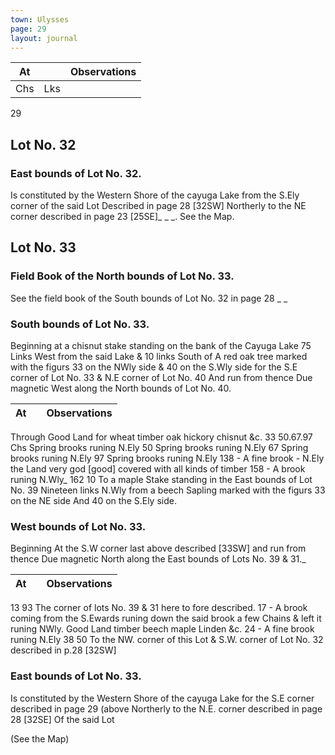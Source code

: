 ```yaml
---
town: Ulysses
page: 29
layout: journal
---
```


| At |    | Observations |
| -- | -- | ------------ |
| Chs | Lks | |

29

## Lot No. 32
### East bounds of Lot No. 32.

Is constituted by the Western Shore of the cayuga Lake from the S.Ely corner of the said Lot 
Described in page 28 [32SW] Northerly to the NE corner described in page 23 [25SE]_ _ _. See the Map.

## Lot No. 33
### Field Book of the North bounds of Lot No. 33.
See the field book of the South bounds of Lot No. 32 in page 28 _ _

### South bounds of Lot No. 33.
Beginning at a chisnut stake standing on the bank of the Cayuga Lake 75 Links West from the said Lake & 10 links South of A red oak tree marked with the figurs 33 on the NWly side & 40 on the S.Wly side for the S.E corner of Lot No. 33 & N.E corner of Lot No. 40 And run from thence Due magnetic West along the North bounds of Lot No. 40. 

| At |    | Observations |
| -- | -- | ------------ |
Through Good Land for wheat timber oak hickory chisnut &c.
33    50.67.97 Chs Spring brooks runing N.Ely
50    Spring brooks runing N.Ely
67    Spring brooks runing N.Ely
97    Spring brooks runing N.Ely
138  -  A fine brook - N.Ely the Land very god [good] covered with all kinds of timber
158   -  A brook runing N.Wly_
162  10  To a maple Stake standing in the East bounds of Lot No. 39 Nineteen links N.Wly from a 
beech Sapling marked with the figurs 33 on the NE side And 40 on the S.Ely side.

### West bounds of Lot No. 33.
Beginning At the S.W corner last above described [33SW] and run from thence Due magnetic North along the East bounds of Lots No. 39 & 31._

| At |    | Observations |
| -- | -- | ------------ |
13  93  The corner of lots No. 39 & 31 here to fore described.
17  -  A brook coming from the S.Ewards runing down the said brook a few Chains & left it 
runing NWly. Good Land timber beech maple Linden &c.
24  -  A fine brook runing N.Ely
38  50  To the NW. corner of this Lot & S.W. corner of Lot No. 32 described in p.28 [32SW]

### East bounds of Lot No. 33.  
Is constituted by the Western Shore of the cayuga Lake for the S.E corner described in page 29 (above Northerly to the N.E. corner described in page 28 [32SE] Of the said Lot

(See the Map)
